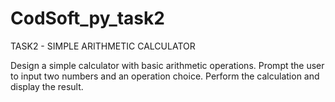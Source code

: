 # CodSoft_py_task2

TASK2 - SIMPLE ARITHMETIC CALCULATOR

Design a simple calculator with basic arithmetic operations.
Prompt the user to input two numbers and an operation choice.
Perform the calculation and display the result.
